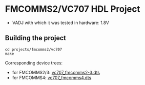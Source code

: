 <!-- no_build_example, no_no_os -->

# FMCOMMS2/VC707 HDL Project

- VADJ with which it was tested in hardware: 1.8V

## Building the project

```
cd projects/fmcomms2/vc707
make
```

Corresponding device trees:

- for FMCOMMS2/3: [vc707_fmcomms2-3.dts](https://github.com/analogdevicesinc/linux/blob/main/arch/microblaze/boot/dts/vc707_fmcomms2-3.dts)
- for FMCOMMS4: [vc707_fmcomms4.dts](https://github.com/analogdevicesinc/linux/blob/main/arch/microblaze/boot/dts/vc707_fmcomms4.dts)